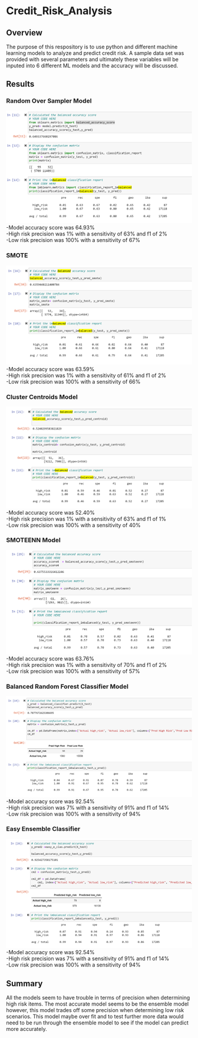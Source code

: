 # Credit_Risk_Analysis
## Overview 
The purpose of this respository is to use python and different machine learning models to analyze and predict credit risk. A sample data set was provided with several parameters and ultimately these variables will be inputed into 6 different ML models and the accuracy will be discussed. 
## Results
### Random Over Sampler Model
![Random Over Sampler Model Accuracy](https://github.com/cchoi22/Credit_Risk_Analysis/blob/main/Random_Sample_acc.PNG)
-Model accuracy score was 64.93%  
-High risk precision was 1% with a sensitivity of 63% and f1 of 2%  
-Low risk precision was 100% with a sensitivity of 67%  
### SMOTE
![SMOTE Model Accuracy](https://github.com/cchoi22/Credit_Risk_Analysis/blob/main/SMOTE_Acc.PNG)
-Model accuracy score was 63.59%  
-High risk precision was 1% with a sensitivity of 61% and f1 of 2%  
-Low risk precision was 100% with a sensitivity of 66%  
### Cluster Centroids Model
![Cluster Centroids Model Accuracy](https://github.com/cchoi22/Credit_Risk_Analysis/blob/main/centroid_acc.png)
-Model accuracy score was 52.40%  
-High risk precision was 1% with a sensitivity of 63% and f1 of 1%  
-Low risk precision was 100% with a sensitivity of 40%  
### SMOTEENN Model
![SMOTEENN Model Accuracy](https://github.com/cchoi22/Credit_Risk_Analysis/blob/main/smoteenn_Acc.png)
-Model accuracy score was 63.76%  
-High risk precision was 1% with a sensitivity of 70% and f1 of 2%    
-Low risk precision was 100% with a sensitivity of 57%    
### Balanced Random Forest Classifier Model
![Balanced Random Forest Model Accuracy](https://github.com/cchoi22/Credit_Risk_Analysis/blob/main/balanced_forest_acc.png)
-Model accuracy score was 92.54%  
-High risk precision was 7% with a sensitivity of 91% and f1 of 14%  
-Low risk precision was 100% with a sensitivity of 94%  
### Easy Ensemble Classifier 
![Easy Ensemble Classifier Model Accuracy](https://github.com/cchoi22/Credit_Risk_Analysis/blob/main/ensemble_acc.png)
-Model accuracy score was 92.54%  
-High risk precision was 7% with a sensitivity of 91% and f1 of 14%  
-Low risk precision was 100% with a sensitivity of 94%  
## Summary 
All the models seem to have trouble in terms of precision when determining high risk items. The most accurate model seems to be the ensemble model however, this model trades off some precision when determining low risk scenarios. This model maybe over fit and to test further more data would need to be run through the ensemble model to see if the model can predict more accurately. 
